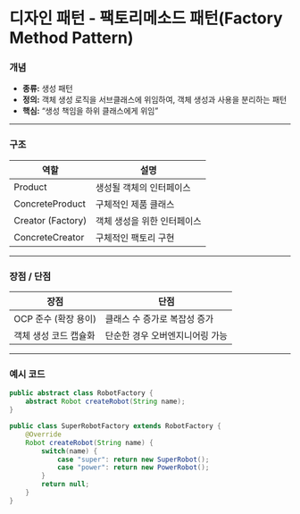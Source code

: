 # 디자인 패턴 - 팩토리메소드 패턴(Factory Method Pattern)


### 개념
- **종류:** 생성 패턴
- **정의:** 객체 생성 로직을 서브클래스에 위임하여, 객체 생성과 사용을 분리하는 패턴
- **핵심:** “생성 책임을 하위 클래스에게 위임”

---

### 구조

| 역할 | 설명              |
|---|-----|
| Product | 생성될 객체의 인터페이스   |
| ConcreteProduct | 구체적인 제품 클래스     |
| Creator (Factory) | 객체 생성을 위한 인터페이스 |
| ConcreteCreator | 구체적인 팩토리 구현     |

---

### 장점 / 단점

| 장점             | 단점 |
|-----|---|
| OCP 준수 (확장 용이) | 클래스 수 증가로 복잡성 증가 |
| 객체 생성 코드 캡슐화   | 단순한 경우 오버엔지니어링 가능 |

---

### 예시 코드
```java
public abstract class RobotFactory {
    abstract Robot createRobot(String name);
}

public class SuperRobotFactory extends RobotFactory {
    @Override
    Robot createRobot(String name) {
        switch(name) {
            case "super": return new SuperRobot();
            case "power": return new PowerRobot();
        }
        return null;
    }
}
```
